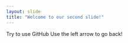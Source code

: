 ```yaml
---
layout: slide
title: "Welcome to our second slide!"
---
```

Try to use GitHub
Use the left arrow to go back!
